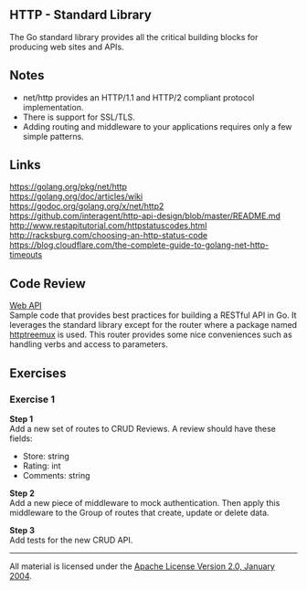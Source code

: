 ## HTTP - Standard Library

The Go standard library provides all the critical building blocks for producing web sites and APIs.

## Notes

* net/http provides an HTTP/1.1 and HTTP/2 compliant protocol implementation.
* There is support for SSL/TLS.
* Adding routing and middleware to your applications requires only a few simple patterns.

## Links

https://golang.org/pkg/net/http  
https://golang.org/doc/articles/wiki  
https://godoc.org/golang.org/x/net/http2  
https://github.com/interagent/http-api-design/blob/master/README.md  
http://www.restapitutorial.com/httpstatuscodes.html  
http://racksburg.com/choosing-an-http-status-code  
https://blog.cloudflare.com/the-complete-guide-to-golang-net-http-timeouts

## Code Review

[Web API](cmd/apid)  
Sample code that provides best practices for building a RESTful API in Go. It leverages the standard library except for the router where a package named [httptreemux](https://github.com/dimfeld/httptreemux) is used. This router provides some nice conveniences such as handling verbs and access to parameters.

## Exercises

### Exercise 1

**Step 1**  
Add a new set of routes to CRUD Reviews. A review should have these fields:

* Store: string
* Rating: int
* Comments: string

**Step 2**  
Add a new piece of middleware to mock authentication. Then apply this middleware to the Group of routes that create, update or delete data.

**Step 3**  
Add tests for the new CRUD API.

___
All material is licensed under the [Apache License Version 2.0, January 2004](http://www.apache.org/licenses/LICENSE-2.0).
